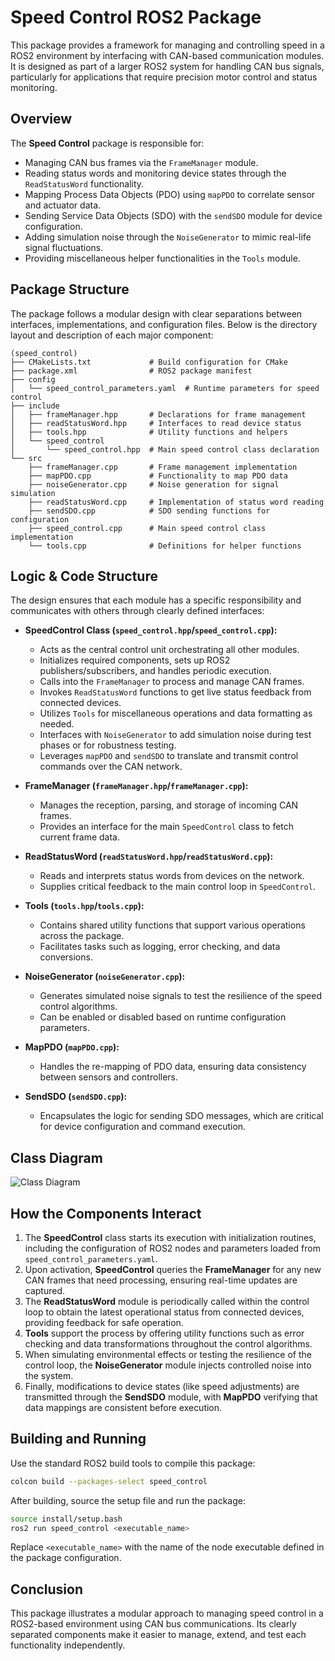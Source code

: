 # Speed Control ROS2 Package

This package provides a framework for managing and controlling speed in a ROS2 environment by interfacing with CAN-based communication modules. It is designed as part of a larger ROS2 system for handling CAN bus signals, particularly for applications that require precision motor control and status monitoring.

## Overview

The **Speed Control** package is responsible for:

- Managing CAN bus frames via the `FrameManager` module.
- Reading status words and monitoring device states through the `ReadStatusWord` functionality.
- Mapping Process Data Objects (PDO) using `mapPDO` to correlate sensor and actuator data.
- Sending Service Data Objects (SDO) with the `sendSDO` module for device configuration.
- Adding simulation noise through the `NoiseGenerator` to mimic real-life signal fluctuations.
- Providing miscellaneous helper functionalities in the `Tools` module.

## Package Structure

The package follows a modular design with clear separations between interfaces, implementations, and configuration files. Below is the directory layout and description of each major component:

```
(speed_control)
├── CMakeLists.txt             # Build configuration for CMake
├── package.xml                # ROS2 package manifest
├── config
│   └── speed_control_parameters.yaml  # Runtime parameters for speed control
├── include
│   ├── frameManager.hpp       # Declarations for frame management
│   ├── readStatusWord.hpp     # Interfaces to read device status
│   ├── tools.hpp              # Utility functions and helpers
│   └── speed_control
│       └── speed_control.hpp  # Main speed control class declaration
└── src
    ├── frameManager.cpp       # Frame management implementation
    ├── mapPDO.cpp             # Functionality to map PDO data
    ├── noiseGenerator.cpp     # Noise generation for signal simulation
    ├── readStatusWord.cpp     # Implementation of status word reading
    ├── sendSDO.cpp            # SDO sending functions for configuration
    ├── speed_control.cpp      # Main speed control class implementation
    └── tools.cpp              # Definitions for helper functions
```

## Logic & Code Structure

The design ensures that each module has a specific responsibility and communicates with others through clearly defined interfaces:

- **SpeedControl Class (`speed_control.hpp`/`speed_control.cpp`):**
  - Acts as the central control unit orchestrating all other modules.
  - Initializes required components, sets up ROS2 publishers/subscribers, and handles periodic execution.
  - Calls into the `FrameManager` to process and manage CAN frames.
  - Invokes `ReadStatusWord` functions to get live status feedback from connected devices.
  - Utilizes `Tools` for miscellaneous operations and data formatting as needed.
  - Interfaces with `NoiseGenerator` to add simulation noise during test phases or for robustness testing.
  - Leverages `mapPDO` and `sendSDO` to translate and transmit control commands over the CAN network.

- **FrameManager (`frameManager.hpp`/`frameManager.cpp`):**
  - Manages the reception, parsing, and storage of incoming CAN frames.
  - Provides an interface for the main `SpeedControl` class to fetch current frame data.

- **ReadStatusWord (`readStatusWord.hpp`/`readStatusWord.cpp`):**
  - Reads and interprets status words from devices on the network.
  - Supplies critical feedback to the main control loop in `SpeedControl`.

- **Tools (`tools.hpp`/`tools.cpp`):**
  - Contains shared utility functions that support various operations across the package.
  - Facilitates tasks such as logging, error checking, and data conversions.

- **NoiseGenerator (`noiseGenerator.cpp`):**
  - Generates simulated noise signals to test the resilience of the speed control algorithms.
  - Can be enabled or disabled based on runtime configuration parameters.

- **MapPDO (`mapPDO.cpp`):**
  - Handles the re-mapping of PDO data, ensuring data consistency between sensors and controllers.

- **SendSDO (`sendSDO.cpp`):**
  - Encapsulates the logic for sending SDO messages, which are critical for device configuration and command execution.

## Class Diagram

![Class Diagram](class_diagram.png)

## How the Components Interact

1. The **SpeedControl** class starts its execution with initialization routines, including the configuration of ROS2 nodes and parameters loaded from `speed_control_parameters.yaml`.
2. Upon activation, **SpeedControl** queries the **FrameManager** for any new CAN frames that need processing, ensuring real-time updates are captured.
3. The **ReadStatusWord** module is periodically called within the control loop to obtain the latest operational status from connected devices, providing feedback for safe operation.
4. **Tools** support the process by offering utility functions such as error checking and data transformations throughout the control algorithms.
5. When simulating environmental effects or testing the resilience of the control loop, the **NoiseGenerator** module injects controlled noise into the system.
6. Finally, modifications to device states (like speed adjustments) are transmitted through the **SendSDO** module, with **MapPDO** verifying that data mappings are consistent before execution.

## Building and Running

Use the standard ROS2 build tools to compile this package:

```bash
colcon build --packages-select speed_control
```

After building, source the setup file and run the package:

```bash
source install/setup.bash
ros2 run speed_control <executable_name>
```

Replace `<executable_name>` with the name of the node executable defined in the package configuration.

## Conclusion

This package illustrates a modular approach to managing speed control in a ROS2-based environment using CAN bus communications. Its clearly separated components make it easier to manage, extend, and test each functionality independently.
